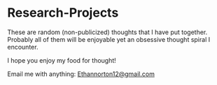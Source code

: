 # Research-Projects

These are random (non-publicized) thoughts that I have put together. Probably all of them will be enjoyable yet an obsessive thought spiral I encounter. 

I hope you enjoy my food for thought! 

Email me with anything: Ethannorton12@gmail.com
